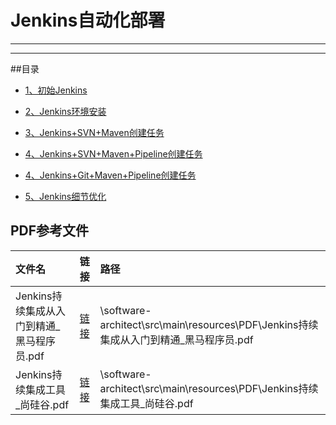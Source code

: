 # Jenkins自动化部署

---
---
##目录
* [1、初始Jenkins](Jenkins_HelloWorldREMADE.md)
* [2、Jenkins环境安装](Jenkins_InstalREAMDE.md)
* [3、Jenkins+SVN+Maven创建任务](Jenkins_SVN_MavenREMADE.md)
* [4、Jenkins+SVN+Maven+Pipeline创建任务](Jenkins_SVN_Maven_PipelineREMADE.md)

* [4、Jenkins+Git+Maven+Pipeline创建任务](Jenkins_Git_MavenREMADE.md)
* [5、Jenkins细节优化](Jenkins_OptimizationREMADE.md)
[]()

## PDF参考文件
文件名|链接|路径
:----|:----:|:-----
Jenkins持续集成从入门到精通_黑马程序员.pdf|[链接](../../resources/PDF/Jenkins持续集成从入门到精通_黑马程序员.pdf)|\software-architect\src\main\resources\PDF\Jenkins持续集成从入门到精通_黑马程序员.pdf
Jenkins持续集成工具_尚硅谷.pdf|[链接](../../resources/PDF/Jenkins持续集成工具_尚硅谷.pdf)|\software-architect\src\main\resources\PDF\Jenkins持续集成工具_尚硅谷.pdf


















